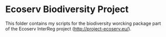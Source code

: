 # Ecoserv Biodiversity Project
This folder contains my scripts for the biodiversity worcking package part of the Ecoserv InterReg project (http://project-ecoserv.eu/). 
